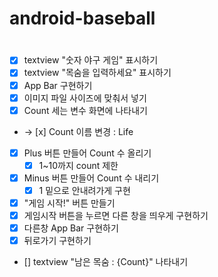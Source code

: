 # android-baseball

# <Commit>
- [x] textview "숫자 야구 게임" 표시하기
- [x] textview "목숨을 입력하세요" 표시하기 
- [x] App Bar 구현하기 
- [x] 이미지 파일 사이즈에 맞춰서 넣기 
- [x] Count 세는 변수 화면에 나타내기 
- -> [x] Count 이름 변경 : Life
- [x] Plus 버튼 만들어 Count 수 올리기
  - [x] 1~10까지 count 제한
- [x] Minus 버튼 만들어 Count 수 내리기 
  - [x] 1 밑으로 안내려가게 구현 
- [x] "게임 시작!" 버튼 만들기 
- [x] 게임시작 버튼을 누르면 다른 창을 띄우게 구현하기 
- [x] 다른창 App Bar 구현하기
- [x] 뒤로가기 구현하기 
- [] textview "남은 목숨 : {Count}" 나타내기 